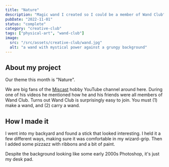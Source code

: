 ```yaml
---
title: "Nature"
description: "Magic wand I created so I could be a member of Wand Club"
pubDate: "2022-11-01"
status: "complete"
category: "creative-club"
tags: ["physical-art", "wand-club"]
image:
  src: "/src/assets/creative-club/wand.jpg"
  alt: "a wand with mystical power against a grungy background"
---
```


## About my project

Our theme this month is "Nature".

We are big fans of the [Miscast](https://www.youtube.com/Miscast) hobby YouTube channel around here. During one of his videos he mentioned how he and his friends were all members of Wand Club. Turns out Wand Club is surprisingly easy to join. You must (1) make a wand, and (2) carry a wand.

## How I made it

I went into my backyard and found a stick that looked interesting. I held it a few different ways, making sure it was comfortable in my wizard-grip. Then I added some pizzazz with ribbons and a bit of paint.

Despite the background looking like some early 2000s Photoshop, it's just my desk pad.
